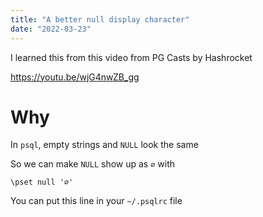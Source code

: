 ```yaml
---
title: "A better null display character"
date: "2022-03-23"
---
```


I learned this from this video from PG Casts by Hashrocket

https://youtu.be/wjG4nwZB_gg


# Why

In `psql`, empty strings and `NULL` look the same

So we can make `NULL` show up as `∅` with

`\pset null '∅'`

You can put this line in your `~/.psqlrc` file